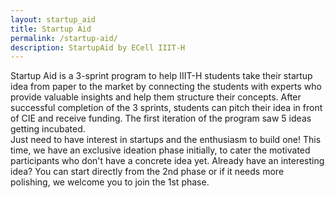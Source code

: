 ```yaml
---
layout: startup_aid
title: Startup Aid
permalink: /startup-aid/
description: StartupAid by ECell IIIT-H
---
```


Startup Aid is a 3-sprint program to help IIIT-H students take their startup idea from paper to the market by connecting the students with experts who provide valuable insights and help them structure their concepts. After successful completion of the 3 sprints, students can pitch their idea in front of CIE and receive funding. The first iteration of the program saw 5 ideas getting incubated.
<br>
Just need to have interest in startups and the enthusiasm to build one! This time, we have an exclusive ideation phase initially, to cater the motivated participants who don't have a concrete idea yet.
Already have an interesting idea? You can start directly from the 2nd phase or if it needs more polishing, we welcome you to join the 1st phase.
